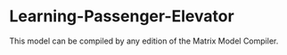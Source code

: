 # Learning-Passenger-Elevator
This model can be compiled by any edition of the Matrix Model Compiler.
